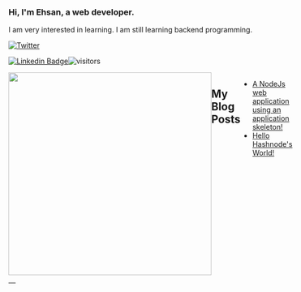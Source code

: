 ### Hi, I'm Ehsan, a web developer.

I am very interested in learning. I am still learning backend programming.

  <a href="https://twitter.com/ehsanghaffarii">
    <img alt="Twitter" src="https://img.shields.io/twitter/follow/ehsanghaffarii">
  </a>
  
  [![Linkedin Badge](https://img.shields.io/badge/-Ehsanghaffarii-blue?style=flat-square&logo=Linkedin&logoColor=white&link=https://www.linkedin.com/in/ehsanghaffarii/)](https://www.linkedin.com/in/ehsanghaffarii/)![visitors](https://visitor-badge.glitch.me/badge?page_id=ehsanghaffarii.visitor-badge)



<div style="display: flex">
<a href="https://github.com/ehsanghaffarii">
  <img width="400" align="center" src="https://github-readme-stats.vercel.app/api?username=ehsanghaffarii&count_private=true" /> 
</a>
  
  ## My Blog Posts
  
  <!-- BLOG-POST-LIST:START -->
- [A NodeJs web application using an application skeleton!](https://fotokar.ir/a-nodejs-web-application-using-an-application-skeleton)
- [Hello Hashnode's World!](https://fotokar.ir/hello-hashnodes-world)
<!-- BLOG-POST-LIST:END -->
</div>
